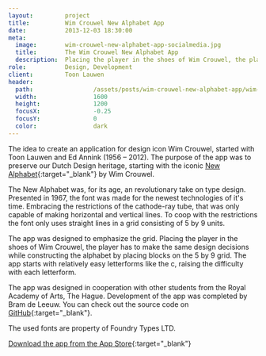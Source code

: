 ```yaml
---
layout:         project
title:          Wim Crouwel New Alphabet App
date:           2013-12-03 18:30:00
meta:
  image:        wim-crouwel-new-alphabet-app-socialmedia.jpg
  title:        The Wim Crouwel New Alphabet App
  description:  Placing the player in the shoes of Wim Crouwel, the player has to make the same design decisions while constructing the alphabet by placing blocks on the 5 by 9 grid.
role:           Design, Development
client:         Toon Lauwen
header:
  path:  				/assets/posts/wim-crouwel-new-alphabet-app/wim-crouwel-new-alphabet-app.jpg
  width:				1600
  height:				1200
  focusX:				-0.25
  focusY:				0
  color:				dark
---
```


The idea to create an application for design icon Wim Crouwel, started with Toon Lauwen and Ed Annink (1956 – 2012). The purpose of the app was to preserve our Dutch Design heritage, starting with the iconic [New Alphabet][newAlphabet]{:target="_blank"} by Wim Crouwel.

The New Alphabet was, for its age, an revolutionary take on type design. Presented in 1967, the font was made for the newest technologies of it's time. Embracing the restrictions of the cathode-ray tube, that was only capable of making horizontal and vertical lines. To coop with the restrictions the font only uses straight lines in a grid consisting of 5 by 9 units.

The app was designed to emphasize the grid. Placing the player in the shoes of Wim Crouwel, the player has to make the same design decisions while constructing the alphabet by placing blocks on the 5 by 9 grid. The app starts with relatively easy letterforms like the c, raising the difficulty with each letterform. 

The app was designed in cooperation with other students from the Royal Academy of Arts, The Hague. Development of the app was completed by Bram de Leeuw. You can check out the source code on [GitHub][github]{:target="_blank"}.

The used fonts are property of Foundry Types LTD.



[Download the app from the App Store][appStore]{:target="_blank"}

[appStore]: https://itunes.apple.com/app/wcna/id764999929 "Download de app"
[newAlphabet]: http://wikipedia.org/wiki/New_Alphabet "Information on the New Alphabet"
[github]: https://github.com/TheBnl/WCNA "WCNA App Source Code"